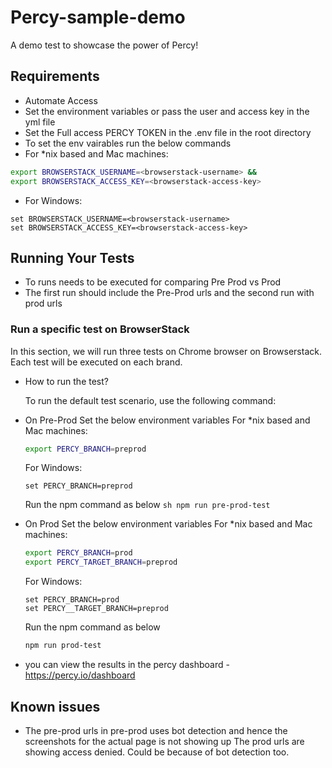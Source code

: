 # Percy-sample-demo

A demo test to showcase the power of Percy!


## Requirements
- Automate Access
- Set the environment variables or pass the user and access key in the yml file
- Set the Full access PERCY TOKEN in the .env file in the root directory
- To set the env vairables run the below commands
- For \*nix based and Mac machines:

```sh
export BROWSERSTACK_USERNAME=<browserstack-username> &&
export BROWSERSTACK_ACCESS_KEY=<browserstack-access-key>
```

  - For Windows:

```shell
set BROWSERSTACK_USERNAME=<browserstack-username>
set BROWSERSTACK_ACCESS_KEY=<browserstack-access-key>
```

## Running Your Tests
- To runs needs to be executed for comparing Pre Prod vs Prod
- The first run should include the Pre-Prod urls and the second run with prod urls

### Run a specific test on BrowserStack

In this section, we will run three tests on Chrome browser on Browserstack. Each test will be executed on each brand.

- How to run the test?

  To run the default test scenario, use the following command:

- On Pre-Prod
   Set the below environment variables
   For \*nix based and Mac machines:

  ```sh
  export PERCY_BRANCH=preprod
  ```

  For Windows:
  ```shell
  set PERCY_BRANCH=preprod
  ```  

    Run the npm command as below
        ```sh
        npm run pre-prod-test
        ```
- On Prod
   Set the below environment variables
   For \*nix based and Mac machines:

   ```sh
   export PERCY_BRANCH=prod
   export PERCY_TARGET_BRANCH=preprod
   ```

  For Windows:
  ```shell
  set PERCY_BRANCH=prod
  set PERCY__TARGET_BRANCH=preprod
  ```  
  Run the npm command as below
    ```sh
    npm run prod-test
    ```  
- you can view the results in the percy dashboard - https://percy.io/dashboard  
## Known issues

- The pre-prod urls in pre-prod uses bot detection and hence the screenshots for the actual page is not showing up
  The prod urls are showing access denied. Could be because of bot detection too.